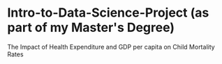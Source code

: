 # Intro-to-Data-Science-Project (as part of my Master's Degree)
The Impact of Health Expenditure and GDP per capita on Child Mortality Rates


